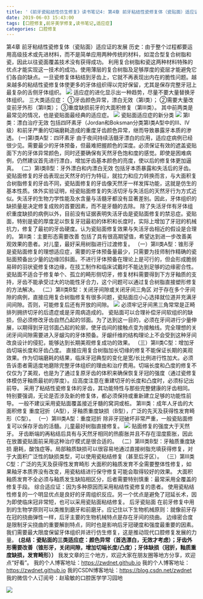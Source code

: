 ```yaml
---
title: '《前牙瓷粘结性仿生修复》读书笔记4: 第4章 前牙粘结性瓷修复体（瓷贴面）适应证的发展'
date: 2019-06-03 15:43:00
tags: [口腔修复,前牙美学修复,读书笔记,适应症]
categories: 口腔修复
---
```


第4章 前牙粘结性瓷修复体（瓷贴面）适应证的发展
历史：由于整个过程都要运用高级技术或先进材料，而不是简单应用两种传统的材料，如混合型复合树脂和瓷，因此以往瓷面覆盖技术没有获得成功。
利用复合树脂和瓷这两种材料特殊的优点才能实现这一技术的成功。使用薄层的复合树脂及足够厚度的瓷层才能避免它们各自的缺点。一旦瓷修复体粘结到牙齿上，它就不再表现出内在的脆性问题。越来越多的粘结性瓷修复体使更多的牙体组织得以完好保留，尤其是保存完整牙冠上最复杂的舌侧牙体组织。
![](https://zymblog-1258069789.cos.ap-chengdu.myqcloud.com/blog0138-qymxxf04/01.png)
适应症的进化显示出一种趋势，尽量不要大量替换牙体组织。
三大类适应症：
①牙齿颜色异常，漂白无效（第I类）；
②需要大量改变前牙外形（第Ⅱ类）；
③重度缺损前牙的大面积修复（第Ⅲ类）。
其中前两类是最常见的情况，也是瓷贴面最经典的适应症。
![](https://zymblog-1258069789.cos.ap-chengdu.myqcloud.com/blog0138-qymxxf04/02.png)
瓷贴面适应症的新分类
![](https://zymblog-1258069789.cos.ap-chengdu.myqcloud.com/blog0138-qymxxf04/03.png)
第Ⅰ类：漂白治疗无效
包括四环素牙（Jordan和Boksman分类第Ⅰ类A型中的Ⅲ、Ⅳ级）和前牙严重的切端磨耗造成的重度牙齿颜色异常，继而导致暴露牙本质的渗透。
(一)第Ⅰ类A型：四环素牙
由于夜间持续活髓牙漂白的应用，适应症病例已经很少见。需要最少的牙体预备，但最难把握颜色的深度。必须保证有效的遮盖瓷贴面下方的牙体异常颜色，同时还要确保有天然牙色饱和度的感觉。即使是困难病例，仍然建议首先进行漂白，增加牙齿基本颜色的亮度，使以后的修复体更加逼真。
（二）第Ⅰ类B型：牙外漂白和内漂白无效
包括牙本质暴露和失活后的牙齿。瓷贴面修复的牙齿表现出天然牙的行为特征，就拉力和应力转换而言，与大面积复合树脂修复的牙齿不同，瓷贴面修复的牙齿像天然牙一样发挥功能，这就是仿生的基本性质。体外实验证明，经瓷贴面修复的失活切牙与失活后的天然牙行为方式近似。失活牙的生物力学性能及水含量与活髓牙都没有显著差别。因此，牙体组织的缺损量是决定修复成败的首要因素，而不是牙髓的去除。
除了失活牙伴有牙体组织重度缺损的病例以外，目前没有证据表明失活牙齿是瓷贴面修复的禁忌症。瓷贴面，特别是瓷的厚度足以恢复牙冠最初的体积和长度时，实际上增加了牙冠的机械抗力，修复了最初的牙齿硬度。认为瓷贴面修复效果与失活牙齿相近的假设是合理的。
第Ⅱ类：主要形态需要改善
包括了具有很高期望值，希望达到进一步改善美观效果的患者。对儿童，最好采用树脂进行过渡修复。
（一）第Ⅱ类A型：锥形牙
是瓷贴面修复的理想适应症，需要的牙体预备量最少，只需要为技师制作精确的瓷贴面预备出少量的边缘凹斜面。不进行牙体预备在理论上是可行的，但会形成脆弱易碎的羽状瓷修复体边缘，在技工制作和临床试戴时不能达到足够的边缘密合性。
瓷贴面不适合于修复单个、孤立的畸形侧切牙，修复材料需要得到下方牙釉质的支持，牙齿不能承受过大的功能性牙合力，这个问题可以通过复合树脂直接塑形修复的方法解决。
（二）第Ⅱ类B型：关闭牙间隙或关闭牙间三角区
对于存在多个牙间隙的病例，直接应用复合树脂修复有很多问题，瓷贴面应小心选择就位道并充满牙间间隙。否则，可能修复后还有开放的间隙。
![](https://zymblog-1258069789.cos.ap-chengdu.myqcloud.com/blog0138-qymxxf04/04.png)
必须牢记牙间黑三角常常是正畸排列拥挤切牙的后遗症或是牙周病造成的。
瓷贴面可以合理补偿牙间软组织的缺损，但必须修改牙齿自然凸起的邻面。为了达到这一目的，必须在牙间进行少量伸展，以期得到牙冠邻面凸起的轮廓，使牙齿间的接触点变为接触线。完全理想的关闭牙间间隙需要进入牙龈沟的牙体预备。牙龈纤维的结构理论上不会受到这种牙间改良设计的侵犯，能够达到长期美观修复成功的效果。
（三）第Ⅱ类C型：增加牙齿切端长度和牙齿凸度。
直接应用复合树脂加长切缘的修复不能保证长期的美观效果。作为切端磨耗的结果，临床牙冠典型的变化是宽/长比例进行性加大。必须告诉患者需适度地磨除完整牙体组织的理由和治疗费用。切端长度和凸度的修复不仅仅为了美观，也是为了通过复原牙齿的体积来确保恢复牙冠的强度（通过瓷修复体模仿牙釉质最初的厚度）。应高度注意在重建切牙的长度和凸度时，必须标记出前导。
采用了粘结性瓷修复体的牙齿，其功能特性与那些完整健康的牙齿相同。特别要强调，无论是否涉及新的修复体，都必须保持或重新建立足够的功能性前导。
一般不建议采用瓷贴面覆盖接近牙髓的窝洞或桩。
第Ⅲ类：成年人牙齿的大面积修复
重度冠折（A型），牙釉质重度缺损（B型），广泛的先天及获得性发育畸形（C型）。
（一）第Ⅲ类A型：重度冠折
除非牙冠破坏非常严重，一般瓷贴面修复可以保存牙齿的活髓。儿童最好树脂直接修复。
![](https://zymblog-1258069789.cos.ap-chengdu.myqcloud.com/blog0138-qymxxf04/05.png)
贴面修复的强度大于天然牙。
牙齿断端的再粘结后具有与天然牙相同的热膨胀并且不存在湿度膨胀，因此在放置瓷贴面前采用这种治疗模式是很合适的。
（二）第Ⅲ类B型：牙釉质重度缺损
磨耗，酸蚀症等。局部釉质缺损可以很容易地通过直接树脂充填获得修复，对于大面积广泛性的缺损类型，可以使用瓷粘结修复（甚至后牙区）。
（三）第Ⅲ类C型：广泛的先天及获得性发育畸形
大面积的釉质发育不全需要整体性修复，如果釉牙本质界没有改变，用瓷粘结进行保守修复可能会取得较好的效果。
大面积釉质发育不全必须与釉质发生缺陷相区分，后者需要特别慎重：最常采用全覆盖的修复手段。
综合适应证：因为多种原因而采用粘结性瓷修复的患者。
使用瓷粘结性修复的一个明显优点是良好的牙周组织反应。另一个优点是避免了冠延长术，因为即使临床冠非常短，也可以采用瓷贴面粘结修复。
后牙瓷贴面
在前牙修复中用到的生物学原则可以类推到磨牙和前磨牙。应记住以下生物机械原则：就像前牙存在冠的挠曲弹性一样，后牙主要的生物机械特点是存在牙间的挠曲。
边缘密合度是限制牙尖挠曲的重要解剖特点，同时也是影响后牙冠硬度和强度最重要的因素。
我们需要最大限度保留牙体组织并进行仿生修复，这是推动现代口腔修复发展的力量。
**(总结：瓷贴面的三类适应症：颜色异常（首选漂白，无效才考虑）；牙齿外形需要改善（锥形牙，关闭间隙，增加切端长度/凸度）；牙体缺损（冠折，釉质重度缺损，发育畸形））**
我发文章的三个地方，欢迎大家在朋友圈等地方分享，欢迎点“好看”。
我的个人博客地址：https://zwdnet.github.io
我的个人博客地址：https://zwdnet.github.io
我的CSDN博客地址：https://blog.csdn.net/zwdnet
我的微信个人订阅号：赵瑜敏的口腔医学学习园地

![](https://zymblog-1258069789.cos.ap-chengdu.myqcloud.com/other/wx.jpg)